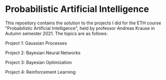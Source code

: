 # Probabilistic Artificial Intelligence
This repository contains the solution to the projects I did for the ETH course "Probabilistic Artificial Intelligence", held by professor Andreas Krause in Autumn semester 2021.
The topics are as follows:

Project 1: Gaussian Processes

Project 2: Bayesian Neural Networks

Project 3: Bayesian Optimization

Project 4: Reinforcement Learning

